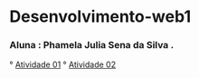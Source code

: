 # Desenvolvimento-web1

### Aluna : Phamela Julia Sena da Silva .

° [Atividade 01](https://phamelajulia.github.io/atividade01/)
° [Atividade 02](https://phamelajulia.github.io/atividade-02/)

